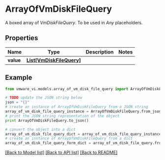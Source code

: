 # ArrayOfVmDiskFileQuery

A boxed array of *VmDiskFileQuery*. To be used in *Any* placeholders. 

## Properties
Name | Type | Description | Notes
------------ | ------------- | ------------- | -------------
**value** | [**List[VmDiskFileQuery]**](VmDiskFileQuery.md) |  | 

## Example

```python
from vmware_vi.models.array_of_vm_disk_file_query import ArrayOfVmDiskFileQuery

# TODO update the JSON string below
json = "{}"
# create an instance of ArrayOfVmDiskFileQuery from a JSON string
array_of_vm_disk_file_query_instance = ArrayOfVmDiskFileQuery.from_json(json)
# print the JSON string representation of the object
print ArrayOfVmDiskFileQuery.to_json()

# convert the object into a dict
array_of_vm_disk_file_query_dict = array_of_vm_disk_file_query_instance.to_dict()
# create an instance of ArrayOfVmDiskFileQuery from a dict
array_of_vm_disk_file_query_form_dict = array_of_vm_disk_file_query.from_dict(array_of_vm_disk_file_query_dict)
```
[[Back to Model list]](../README.md#documentation-for-models) [[Back to API list]](../README.md#documentation-for-api-endpoints) [[Back to README]](../README.md)


